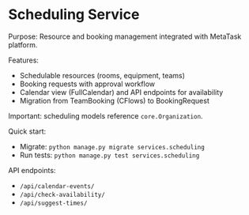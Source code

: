 # Scheduling Service

Purpose: Resource and booking management integrated with MetaTask platform.

Features:
- Schedulable resources (rooms, equipment, teams)
- Booking requests with approval workflow
- Calendar view (FullCalendar) and API endpoints for availability
- Migration from TeamBooking (CFlows) to BookingRequest

Important: scheduling models reference `core.Organization`.

Quick start:
- Migrate: `python manage.py migrate services.scheduling`
- Run tests: `python manage.py test services.scheduling`

API endpoints:
- `/api/calendar-events/`
- `/api/check-availability/`
- `/api/suggest-times/`
